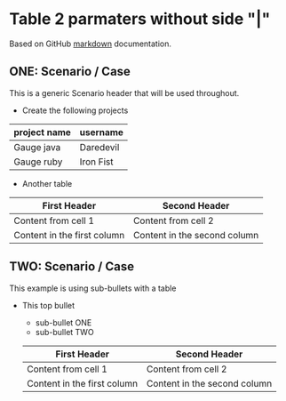 # Table 2 parmaters without side "|"

Based on GitHub [markdown](https://guides.github.com/features/mastering-markdown/) documentation.


## ONE: Scenario / Case 
This is a generic Scenario header that will be used throughout.

* Create the following projects

project name| username 
------------|----------
Gauge java | Daredevil
Gauge ruby | Iron Fist 
      
* Another table

 First Header | Second Header
------------ | -------------
Content from cell 1 | Content from cell 2
Content in the first column | Content in the second column

## TWO: Scenario / Case
This example is using sub-bullets with a table 

 * This top bullet
   * sub-bullet ONE
   * sub-bullet TWO

   First Header | Second Header
   ------------ | -------------
   Content from cell 1 | Content from cell 2
   Content in the first column | Content in the second column